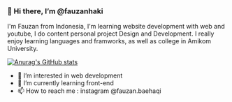 ### 👋 Hi there, I’m @fauzanhaki

I'm Fauzan from Indonesia, I'm learning website development with web and youtube, I do content personal project Design and Development. I really enjoy learning languages and framworks, as well as college in Amikom University.

[![Anurag's GitHub stats](https://github-readme-stats.vercel.app/api?username=anuraghazra)](https://github.com/anuraghazra/github-readme-stats)

- 👀 I’m interested in web development 
- 🌱 I’m currently learning front-end 
- 📫 How to reach me : instagram @fauzan.baehaqi

<!---
fauzanhaki/fauzanhaki is a ✨ special ✨ repository because its `README.md` (this file) appears on your GitHub profile.
You can click the Preview link to take a look at your changes.
--->
